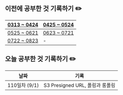 ## 이전에 공부한 것 기록하기 ✏️
| [0313 ~ 0424](https://github.com/techeer-TIL-group/yu-heejin/blob/main/Log/0313-0424.md) | [0425 ~ 0524](https://github.com/techeer-TIL-group/yu-heejin/blob/main/Log/0425-0524.md) |
| -- | -- |
| [0525 ~ 0621](https://github.com/techeer-TIL-group/yu-heejin/blob/main/Log/0525-0621.md) | [0623 ~ 0721](https://github.com/techeer-TIL-group/yu-heejin/blob/main/Log/0525-0621.md) |
| [0722 ~ 0823](https://github.com/techeer-TIL-group/yu-heejin/blob/main/Log/0722-0823.md) | - |

## 오늘 공부한 것 기록하기 ✏️
| 날짜 | 기록 |
| --- | --- |
| 110일차 (9/1) | S3 Presigned URL, 폴링과 롱폴링 |
